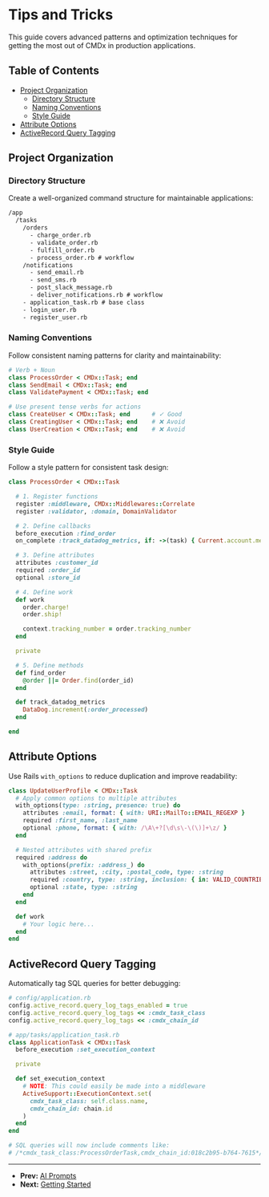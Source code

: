 # Tips and Tricks

This guide covers advanced patterns and optimization techniques for getting the most out of CMDx in production applications.

## Table of Contents

- [Project Organization](#project-organization)
  - [Directory Structure](#directory-structure)
  - [Naming Conventions](#naming-conventions)
  - [Style Guide](#style-guide)
- [Attribute Options](#attribute-options)
- [ActiveRecord Query Tagging](#activerecord-query-tagging)

## Project Organization

### Directory Structure

Create a well-organized command structure for maintainable applications:

```txt
/app
  /tasks
    /orders
      - charge_order.rb
      - validate_order.rb
      - fulfill_order.rb
      - process_order.rb # workflow
    /notifications
      - send_email.rb
      - send_sms.rb
      - post_slack_message.rb
      - deliver_notifications.rb # workflow
    - application_task.rb # base class
    - login_user.rb
    - register_user.rb
```

### Naming Conventions

Follow consistent naming patterns for clarity and maintainability:

```ruby
# Verb + Noun
class ProcessOrder < CMDx::Task; end
class SendEmail < CMDx::Task; end
class ValidatePayment < CMDx::Task; end

# Use present tense verbs for actions
class CreateUser < CMDx::Task; end      # ✓ Good
class CreatingUser < CMDx::Task; end    # ❌ Avoid
class UserCreation < CMDx::Task; end    # ❌ Avoid
```

### Style Guide

Follow a style pattern for consistent task design:

```ruby
class ProcessOrder < CMDx::Task

  # 1. Register functions
  register :middleware, CMDx::Middlewares::Correlate
  register :validator, :domain, DomainValidator

  # 2. Define callbacks
  before_execution :find_order
  on_complete :track_datadog_metrics, if: ->(task) { Current.account.metrics? }

  # 3. Define attributes
  attributes :customer_id
  required :order_id
  optional :store_id

  # 4. Define work
  def work
    order.charge!
    order.ship!

    context.tracking_number = order.tracking_number
  end

  private

  # 5. Define methods
  def find_order
    @order ||= Order.find(order_id)
  end

  def track_datadog_metrics
    DataDog.increment(:order_processed)
  end

end
```

## Attribute Options

Use Rails `with_options` to reduce duplication and improve readability:

```ruby
class UpdateUserProfile < CMDx::Task
  # Apply common options to multiple attributes
  with_options(type: :string, presence: true) do
    attributes :email, format: { with: URI::MailTo::EMAIL_REGEXP }
    required :first_name, :last_name
    optional :phone, format: { with: /\A\+?[\d\s\-\(\)]+\z/ }
  end

  # Nested attributes with shared prefix
  required :address do
    with_options(prefix: :address_) do
      attributes :street, :city, :postal_code, type: :string
      required :country, type: :string, inclusion: { in: VALID_COUNTRIES }
      optional :state, type: :string
    end
  end

  def work
    # Your logic here...
  end
end
```

## ActiveRecord Query Tagging

Automatically tag SQL queries for better debugging:

```ruby
# config/application.rb
config.active_record.query_log_tags_enabled = true
config.active_record.query_log_tags << :cmdx_task_class
config.active_record.query_log_tags << :cmdx_chain_id

# app/tasks/application_task.rb
class ApplicationTask < CMDx::Task
  before_execution :set_execution_context

  private

  def set_execution_context
    # NOTE: This could easily be made into a middleware
    ActiveSupport::ExecutionContext.set(
      cmdx_task_class: self.class.name,
      cmdx_chain_id: chain.id
    )
  end
end

# SQL queries will now include comments like:
# /*cmdx_task_class:ProcessOrderTask,cmdx_chain_id:018c2b95-b764-7615*/ SELECT * FROM orders WHERE id = 1
```

---

- **Prev:** [AI Prompts](ai_prompts.md)
- **Next:** [Getting Started](getting_started.md)
